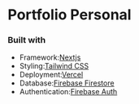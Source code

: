 # Portfolio Personal

### Built with

- Framework:[Nextjs](https://nextjs.org/)
- Styling:[Tailwind CSS](https://tailwindcss.com/)
- Deployment:[Vercel](https://vercel.com/)
- Database:[Firebase Firestore](https://firebase.google.com/)
- Authentication:[Firebase Auth](https://firebase.google.com/)
